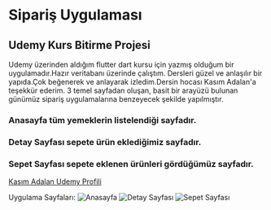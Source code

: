# Sipariş Uygulaması
## Udemy Kurs Bitirme Projesi
Udemy üzerinden aldığım flutter dart kursu için yazmış olduğum bir uygulamadır.Hazır veritabanı üzerinde çalıştım.
Dersleri güzel ve anlaşılır bir yapıda.Çok beğenerek ve anlayarak izledim.Dersin hocası Kasım Adalan'a teşekkür ederim.
3 temel sayfadan oluşan, basit bir arayüzü bulunan günümüz sipariş uygulamalarına benzeyecek şekilde yapılmıştır.
### Anasayfa tüm yemeklerin listelendiği sayfadır.
### Detay Sayfası sepete ürün eklediğimiz sayfadır.
### Sepet Sayfası sepete eklenen ürünleri gördüğümüz sayfadır.

[Kasım Adalan Udemy Profili](https://www.udemy.com/user/kasim-adalan-2/)

Uygulama Sayfaları:
![Anasayfa](https://github.com/user-attachments/assets/2351a9ba-fdfc-4b31-85a3-ecfaac8f0661)
![Detay Sayfası](https://github.com/user-attachments/assets/6b1115d6-66e4-41d5-b7a1-1751d67988b4)
![Sepet Sayfası](https://github.com/user-attachments/assets/4175c88e-d441-448d-96a5-bad518f0b686)


